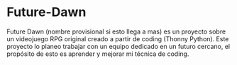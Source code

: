 # Future-Dawn
Future Dawn (nombre provisional si esto llega a mas) es un proyecto sobre un videojuego RPG original creado a partir de coding (Thonny Python). Este proyecto lo planeo trabajar con un equipo dedicado en un futuro cercano, el propósito de esto es aprender y mejorar mi técnica de coding.
